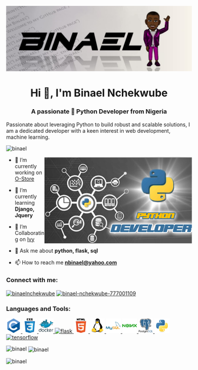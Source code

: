 [![MasterHead](https://github.com/binael/binael/blob/main/WhatsApp%20Image%202023-12-02%20at%2010.39.20%20PM.jpeg)](github.com/binael)
<h1 align="center">Hi 👋, I'm Binael Nchekwube</h1>
<h3 align="center">A passionate 🐍 Python Developer from Nigeria</h3>
Passionate about leveraging Python to build robust and scalable solutions, I am a dedicated developer with a keen interest in web development, machine learning.
<p></p>
<p align="left"> <img src="https://komarev.com/ghpvc/?username=binael&label=Profile%20views&color=0e75b6&style=flat" alt="binael" /> </p>


<img align="right" alt="Coding" width="400" src="https://github.com/binael/binael/blob/main/IMG-20231202-WA0027.jpg">

- 🔭 I’m currently working on [O-Store](https://o-store.onrender.com/o-seller)

- 🌱 I’m currently learning **Django, Jquery**

- 👯 I’m Collaborating on [Ivy](https://github.com/unifyai/ivy)

- 💬 Ask me about **python, flask, sql**

- 📫 How to reach me **nbinael@yahoo.com**

<h3 align="left">Connect with me:</h3>
<p align="left">
<a href="https://twitter.com/binaelnchekwube" target="blank"><img align="center" src="https://raw.githubusercontent.com/rahuldkjain/github-profile-readme-generator/master/src/images/icons/Social/twitter.svg" alt="binaelnchekwube" height="30" width="40" /></a>
<a href="https://linkedin.com/in/binael-nchekwube-777001109" target="blank"><img align="center" src="https://raw.githubusercontent.com/rahuldkjain/github-profile-readme-generator/master/src/images/icons/Social/linked-in-alt.svg" alt="binael-nchekwube-777001109" height="30" width="40" /></a>
</p>

<h3 align="left">Languages and Tools:</h3>
<p align="left"> <a href="https://www.cprogramming.com/" target="_blank" rel="noreferrer"> <img src="https://raw.githubusercontent.com/devicons/devicon/master/icons/c/c-original.svg" alt="c" width="40" height="40"/> </a> <a href="https://www.w3schools.com/css/" target="_blank" rel="noreferrer"> <img src="https://raw.githubusercontent.com/devicons/devicon/master/icons/css3/css3-original-wordmark.svg" alt="css3" width="40" height="40"/> </a> <a href="https://www.docker.com/" target="_blank" rel="noreferrer"> <img src="https://raw.githubusercontent.com/devicons/devicon/master/icons/docker/docker-original-wordmark.svg" alt="docker" width="40" height="40"/> </a> <a href="https://flask.palletsprojects.com/" target="_blank" rel="noreferrer"> <img src="https://www.vectorlogo.zone/logos/pocoo_flask/pocoo_flask-icon.svg" alt="flask" width="40" height="40"/> </a> <a href="https://www.w3.org/html/" target="_blank" rel="noreferrer"> <img src="https://raw.githubusercontent.com/devicons/devicon/master/icons/html5/html5-original-wordmark.svg" alt="html5" width="40" height="40"/> </a> <a href="https://www.linux.org/" target="_blank" rel="noreferrer"> <img src="https://raw.githubusercontent.com/devicons/devicon/master/icons/linux/linux-original.svg" alt="linux" width="40" height="40"/> </a> <a href="https://www.mysql.com/" target="_blank" rel="noreferrer"> <img src="https://raw.githubusercontent.com/devicons/devicon/master/icons/mysql/mysql-original-wordmark.svg" alt="mysql" width="40" height="40"/> </a> <a href="https://www.nginx.com" target="_blank" rel="noreferrer"> <img src="https://raw.githubusercontent.com/devicons/devicon/master/icons/nginx/nginx-original.svg" alt="nginx" width="40" height="40"/> </a> <a href="https://www.postgresql.org" target="_blank" rel="noreferrer"> <img src="https://raw.githubusercontent.com/devicons/devicon/master/icons/postgresql/postgresql-original-wordmark.svg" alt="postgresql" width="40" height="40"/> </a> <a href="https://www.python.org" target="_blank" rel="noreferrer"> <img src="https://raw.githubusercontent.com/devicons/devicon/master/icons/python/python-original.svg" alt="python" width="40" height="40"/> </a> <a href="https://www.tensorflow.org" target="_blank" rel="noreferrer"> <img src="https://www.vectorlogo.zone/logos/tensorflow/tensorflow-icon.svg" alt="tensorflow" width="40" height="40"/> </a> </p>

<p><img align="left" src="https://github-readme-stats.vercel.app/api/top-langs?username=binael&show_icons=true&locale=en&layout=compact" alt="binael" /></p>

<p>&nbsp;<img align="center" src="https://github-readme-stats.vercel.app/api?username=binael&show_icons=true&locale=en" alt="binael" /></p>

<p><img align="center" src="https://github-readme-streak-stats.herokuapp.com/?user=binael&" alt="binael" /></p>

